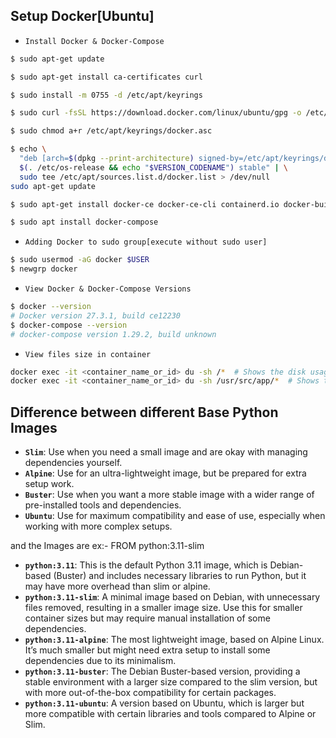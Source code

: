 ## Setup Docker[Ubuntu]

- ``Install Docker & Docker-Compose``
```bash
$ sudo apt-get update

$ sudo apt-get install ca-certificates curl

$ sudo install -m 0755 -d /etc/apt/keyrings

$ sudo curl -fsSL https://download.docker.com/linux/ubuntu/gpg -o /etc/apt/keyrings/docker.asc

$ sudo chmod a+r /etc/apt/keyrings/docker.asc

$ echo \
  "deb [arch=$(dpkg --print-architecture) signed-by=/etc/apt/keyrings/docker.asc] https://download.docker.com/linux/ubuntu \
  $(. /etc/os-release && echo "$VERSION_CODENAME") stable" | \
  sudo tee /etc/apt/sources.list.d/docker.list > /dev/null
sudo apt-get update

$ sudo apt-get install docker-ce docker-ce-cli containerd.io docker-buildx-plugin docker-compose-plugin

$ sudo apt install docker-compose
```

- ``Adding Docker to sudo group[execute without sudo user]``
```bash
$ sudo usermod -aG docker $USER
$ newgrp docker
```

- ``View Docker & Docker-Compose Versions``
```bash
$ docker --version
# Docker version 27.3.1, build ce12230
$ docker-compose --version
# docker-compose version 1.29.2, build unknown
```

- ``View files size in container``

```sh
docker exec -it <container_name_or_id> du -sh /*  # Shows the disk usage for each top-level directory
docker exec -it <container_name_or_id> du -sh /usr/src/app/*  # Shows the disk usage for files under /usr/src/app
```

## Difference between different Base Python Images

- **`Slim`**: Use when you need a small image and are okay with managing dependencies yourself.
- **`Alpine`**: Use for an ultra-lightweight image, but be prepared for extra setup work.
- **`Buster`**: Use when you want a more stable image with a wider range of pre-installed tools and dependencies.
- **`Ubuntu`**: Use for maximum compatibility and ease of use, especially when working with more complex setups.

and the Images are ex:- FROM python:3.11-slim

- **`python:3.11`**: This is the default Python 3.11 image, which is Debian-based (Buster) and includes necessary libraries to run Python, but it may have more overhead than slim or alpine.
- **`python:3.11-slim`**: A minimal image based on Debian, with unnecessary files removed, resulting in a smaller image size. Use this for smaller container sizes but may require manual installation of some dependencies.
- **`python:3.11-alpine`**: The most lightweight image, based on Alpine Linux. It’s much smaller but might need extra setup to install some dependencies due to its minimalism.
- **`python:3.11-buster`**: The Debian Buster-based version, providing a stable environment with a larger size compared to the slim version, but with more out-of-the-box compatibility for certain packages.
- **`python:3.11-ubuntu`**: A version based on Ubuntu, which is larger but more compatible with certain libraries and tools compared to Alpine or Slim.